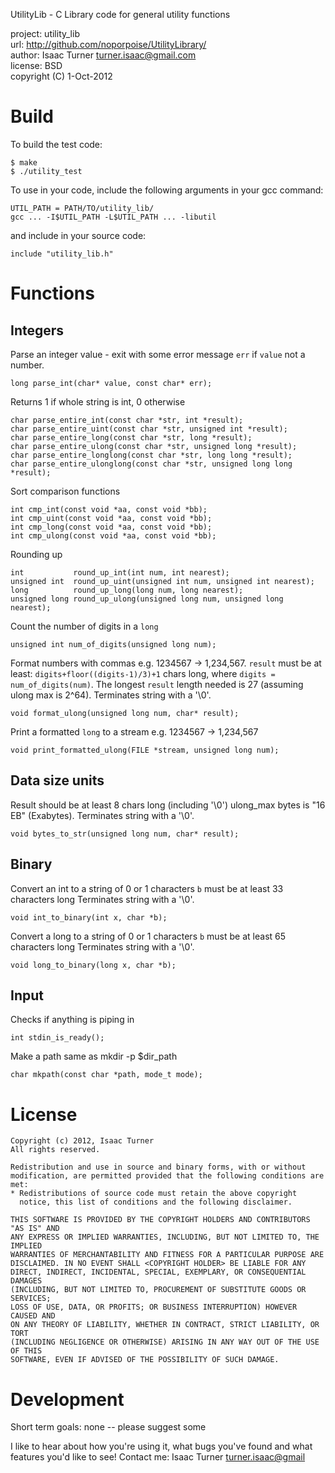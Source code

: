 UtilityLib - C Library code for general utility functions

project: utility_lib  
url: http://github.com/noporpoise/UtilityLibrary/  
author: Isaac Turner <turner.isaac@gmail.com>  
license: BSD  
copyright (C) 1-Oct-2012


Build
=====

To build the test code:

    $ make
    $ ./utility_test

To use in your code, include the following arguments in your gcc command:

    UTIL_PATH = PATH/TO/utility_lib/
    gcc ... -I$UTIL_PATH -L$UTIL_PATH ... -libutil

and include in your source code:

    include "utility_lib.h"

Functions
=========

Integers
--------

Parse an integer value - exit with some error message `err` if `value` not a number.

    long parse_int(char* value, const char* err);

Returns 1 if whole string is int, 0 otherwise

    char parse_entire_int(const char *str, int *result);
    char parse_entire_uint(const char *str, unsigned int *result);
    char parse_entire_long(const char *str, long *result);
    char parse_entire_ulong(const char *str, unsigned long *result);
    char parse_entire_longlong(const char *str, long long *result);
    char parse_entire_ulonglong(const char *str, unsigned long long *result);

Sort comparison functions

    int cmp_int(const void *aa, const void *bb);
    int cmp_uint(const void *aa, const void *bb);
    int cmp_long(const void *aa, const void *bb);
    int cmp_ulong(const void *aa, const void *bb);

Rounding up

    int           round_up_int(int num, int nearest);
    unsigned int  round_up_uint(unsigned int num, unsigned int nearest);
    long          round_up_long(long num, long nearest);
    unsigned long round_up_ulong(unsigned long num, unsigned long nearest);

Count the number of digits in a `long`

    unsigned int num_of_digits(unsigned long num);

Format numbers with commas e.g. 1234567 -> 1,234,567.
`result` must be at least: `digits+floor((digits-1)/3)+1` chars long,
where `digits = num_of_digits(num)`.
The longest `result` length needed is 27 (assuming ulong max is 2^64). 
Terminates string with a '\0'.

    void format_ulong(unsigned long num, char* result);

Print a formatted `long` to a stream e.g. 1234567 -> 1,234,567

    void print_formatted_ulong(FILE *stream, unsigned long num);

Data size units
---------------

Result should be at least 8 chars long (including '\0')
ulong_max bytes is "16 EB" (Exabytes).
Terminates string with a '\0'.

    void bytes_to_str(unsigned long num, char* result);

Binary
------

Convert an int to a string of 0 or 1 characters
`b` must be at least 33 characters long
Terminates string with a '\0'.

    void int_to_binary(int x, char *b);

Convert a long to a string of 0 or 1 characters
`b` must be at least 65 characters long
Terminates string with a '\0'.

    void long_to_binary(long x, char *b);

Input
-----

Checks if anything is piping in

    int stdin_is_ready();

Make a path same as mkdir -p $dir_path

    char mkpath(const char *path, mode_t mode);

License
=======

    Copyright (c) 2012, Isaac Turner
    All rights reserved.

    Redistribution and use in source and binary forms, with or without
    modification, are permitted provided that the following conditions are met:
    * Redistributions of source code must retain the above copyright
      notice, this list of conditions and the following disclaimer.

    THIS SOFTWARE IS PROVIDED BY THE COPYRIGHT HOLDERS AND CONTRIBUTORS "AS IS" AND
    ANY EXPRESS OR IMPLIED WARRANTIES, INCLUDING, BUT NOT LIMITED TO, THE IMPLIED
    WARRANTIES OF MERCHANTABILITY AND FITNESS FOR A PARTICULAR PURPOSE ARE
    DISCLAIMED. IN NO EVENT SHALL <COPYRIGHT HOLDER> BE LIABLE FOR ANY
    DIRECT, INDIRECT, INCIDENTAL, SPECIAL, EXEMPLARY, OR CONSEQUENTIAL DAMAGES
    (INCLUDING, BUT NOT LIMITED TO, PROCUREMENT OF SUBSTITUTE GOODS OR SERVICES;
    LOSS OF USE, DATA, OR PROFITS; OR BUSINESS INTERRUPTION) HOWEVER CAUSED AND
    ON ANY THEORY OF LIABILITY, WHETHER IN CONTRACT, STRICT LIABILITY, OR TORT
    (INCLUDING NEGLIGENCE OR OTHERWISE) ARISING IN ANY WAY OUT OF THE USE OF THIS
    SOFTWARE, EVEN IF ADVISED OF THE POSSIBILITY OF SUCH DAMAGE.

Development
===========

Short term goals: none -- please suggest some

I like to hear about how you're using it, what bugs you've found and what
features you'd like to see!  Contact me: Isaac Turner <turner.isaac@gmail>

